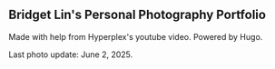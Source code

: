 ## Bridget Lin's Personal Photography Portfolio 

Made with help from Hyperplex's youtube video.
Powered by Hugo.

Last photo update: June 2, 2025.